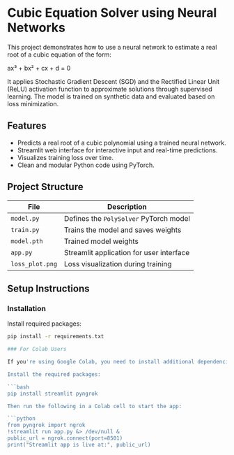 # Cubic Equation Solver using Neural Networks

This project demonstrates how to use a neural network to estimate a real root of a cubic equation of the form:

ax³ + bx² + cx + d = 0


It applies Stochastic Gradient Descent (SGD) and the Rectified Linear Unit (ReLU) activation function to approximate solutions through supervised learning. The model is trained on synthetic data and evaluated based on loss minimization.

## Features

- Predicts a real root of a cubic polynomial using a trained neural network.
- Streamlit web interface for interactive input and real-time predictions.
- Visualizes training loss over time.
- Clean and modular Python code using PyTorch.

## Project Structure

| File         | Description                               |
|--------------|-------------------------------------------|
| `model.py`   | Defines the `PolySolver` PyTorch model    |
| `train.py`   | Trains the model and saves weights        |
| `model.pth`  | Trained model weights                     |
| `app.py`     | Streamlit application for user interface  |
| `loss_plot.png` | Loss visualization during training     |

## Setup Instructions

### Installation

Install required packages:

```bash
pip install -r requirements.txt

### For Colab Users

If you're using Google Colab, you need to install additional dependencies and expose the Streamlit app using `ngrok`.

Install the required packages:

```bash
pip install streamlit pyngrok

Then run the following in a Colab cell to start the app:

```python
from pyngrok import ngrok
!streamlit run app.py &> /dev/null &
public_url = ngrok.connect(port=8501)
print("Streamlit app is live at:", public_url)
